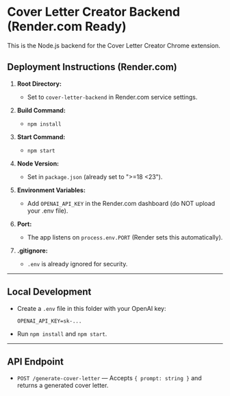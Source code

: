 # Cover Letter Creator Backend (Render.com Ready)

This is the Node.js backend for the Cover Letter Creator Chrome extension.

## Deployment Instructions (Render.com)

1. **Root Directory:**
   - Set to `cover-letter-backend` in Render.com service settings.

2. **Build Command:**
   - `npm install`

3. **Start Command:**
   - `npm start`

4. **Node Version:**
   - Set in `package.json` (already set to ">=18 <23").

5. **Environment Variables:**
   - Add `OPENAI_API_KEY` in the Render.com dashboard (do NOT upload your .env file).

6. **Port:**
   - The app listens on `process.env.PORT` (Render sets this automatically).

7. **.gitignore:**
   - `.env` is already ignored for security.

---

## Local Development
- Create a `.env` file in this folder with your OpenAI key:
  ```
  OPENAI_API_KEY=sk-...
  ```
- Run `npm install` and `npm start`.

---

## API Endpoint
- `POST /generate-cover-letter` — Accepts `{ prompt: string }` and returns a generated cover letter.
